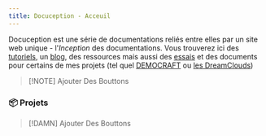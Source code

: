 ```yaml
---
title: Docuception - Acceuil
---
```

Docuception est une série de documentations reliés entre elles par un site web unique - l'*Inception* des documentations. Vous trouverez ici des [tutoriels](TUTO), un [blog](BLOG), des ressources mais aussi des [essais](ODOE) et des documents pour certains de mes projets (tel quel [DEMOCRAFT](DEMOCRAFT) ou [les DreamClouds](DREAMCLOUDS))

> [!NOTE] Ajouter Des Bouttons

### 📦 Projets

> [!DAMN] Ajouter Des Bouttons

